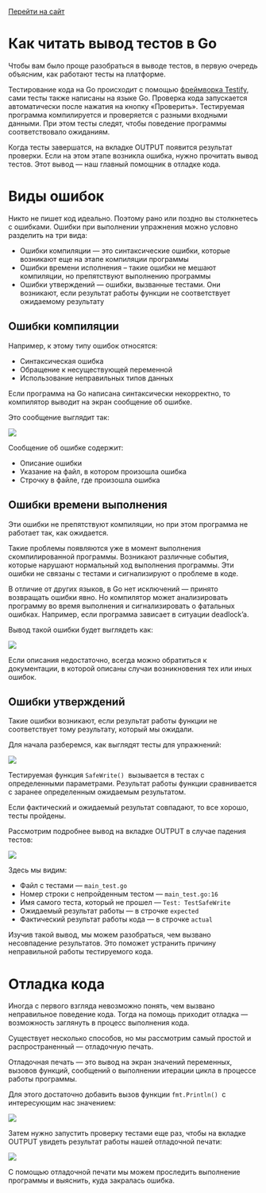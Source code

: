 [Перейти на сайт](https://ru.hexlet.io)

# Как читать вывод тестов в Go

Чтобы вам было проще разобраться в выводе тестов, в первую очередь объясним, как работают тесты на платформе.

Тестирование кода на Go происходит с помощью [фреймворка Testify](https://github.com/stretchr/testify/), сами тесты также написаны на языке Go. Проверка кода запускается автоматически после нажатия на кнопку «Проверить». Тестируемая программа компилируется и проверяется с разными входными данными. При этом тесты следят, чтобы поведение программы соответствовало ожиданиям.

Когда тесты завершатся, на вкладке OUTPUT появится результат проверки. Если на этом этапе возникла ошибка, нужно прочитать вывод тестов. Этот вывод — наш главный помощник в отладке кода.

# Виды ошибок

Никто не пишет код идеально. Поэтому рано или поздно вы столкнетесь с ошибками. Ошибки при выполнении упражнения можно условно разделить на три вида:

* Ошибки компиляции — это синтаксические ошибки, которые возникают еще на этапе компиляции программы
* Ошибки времени исполнения – такие ошибки не мешают компиляции, но препятствуют выполнению программы
* Ошибки утверждений — ошибки, вызванные тестами. Они возникают, если результат работы функции не соответствует ожидаемому результату

## Ошибки компиляции

Например, к этому типу ошибок относятся:

* Синтаксическая ошибка
* Обращение к несуществующей переменной
* Использование неправильных типов данных

Если программа на Go написана синтаксически некорректно, то компилятор выводит на экран сообщение об ошибке.

Это сообщение выглядит так:

![](https://files.carrotquest.app/knowledge-bases-images/articles/64033/64033-1732284026113-667btc9i.png)

Сообщение об ошибке содержит:

* Описание ошибки
* Указание на файл, в котором произошла ошибка
* Строчку в файле, где произошла ошибка

## Ошибки времени выполнения

Эти ошибки не препятствуют компиляции, но при этом программа не работает так, как ожидается.

Такие проблемы появляются уже в момент выполнения скомпилированной программы. Возникают различные события, которые нарушают нормальный ход выполнения программы. Эти ошибки не связаны с тестами и сигнализируют о проблеме в коде.

В отличие от других языков, в Go нет исключений — принято возвращать ошибки явно. Но компилятор может анализировать программу во время выполнения и сигнализировать о фатальных ошибках. Например, если программа зависает в ситуации deadlock’a.

Вывод такой ошибки будет выглядеть как:

![](https://files.carrotquest.app/knowledge-bases-images/articles/64033/64033-1732284036341-soo2dmx6.png)

Если описания недостаточно, всегда можно обратиться к документации, в которой описаны случаи возникновения тех или иных ошибок.

## Ошибки утверждений

Такие ошибки возникают, если результат работы функции не соответствует тому результату, который мы ожидали.

Для начала разберемся, как выглядят тесты для упражнений:

![](https://files.carrotquest.app/knowledge-bases-images/articles/64033/64033-1732284046457-4x0hec9u.png)

Тестируемая функция `SafeWrite()`  вызывается в тестах с определенными параметрами. Результат работы функции сравнивается с заранее определенным ожидаемым результатом.

Если фактический и ожидаемый результат совпадают, то все хорошо, тесты пройдены.

Рассмотрим подробнее вывод на вкладке OUTPUT в случае падения тестов:

![](https://files.carrotquest.app/knowledge-bases-images/articles/64033/64033-1732284064855-1ikxkrh2.png)

Здесь мы видим:

* Файл с тестами — `main_test.go`
* Номер строки с непройденным тестом — `main_test.go:16`
* Имя самого теста, который не прошел — `Test: TestSafeWrite`
* Ожидаемый результат работы — в строчке `expected`
* Фактический результат работы кода — в строчке `actual`

Изучив такой вывод, мы можем разобраться, чем вызвано несовпадение результатов. Это поможет устранить причину неправильной работы тестируемого кода.

# Отладка кода

Иногда с первого взгляда невозможно понять, чем вызвано неправильное поведение кода. Тогда на помощь приходит отладка — возможность заглянуть в процесс выполнения кода.

Существует несколько способов, но мы рассмотрим самый простой и распространенный — отладочную печать.

Отладочная печать — это вывод на экран значений переменных, вызовов функций, сообщений о выполнении итерации цикла в процессе работы программы.

Для этого достаточно добавить вызов функции `fmt.Println()`  с интересующим нас значением:

![](https://files.carrotquest.app/knowledge-bases-images/articles/64033/64033-1732284076259-4njbzz5w.png)

Затем нужно запустить проверку тестами еще раз, чтобы на вкладке OUTPUT увидеть результат работы нашей отладочной печати:

![](https://files.carrotquest.app/knowledge-bases-images/articles/64033/64033-1732284086166-mqmd4hkh.png)

С помощью отладочной печати мы можем проследить выполнение программы и выяснить, куда закралась ошибка.

